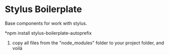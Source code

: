 # Stylus Boilerplate
Base components for work with stylus.

*npm install stylus-boilerplate-autoprefix

1. copy all files from the "node_modules" folder to your project folder, and voilá
